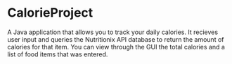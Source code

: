 # CalorieProject

A Java application that allows you to track your daily calories. It recieves user input and queries the Nutritionix API database to return the amount of calories for that item. You can view through the GUI the total calories and a list of food items that was entered.
